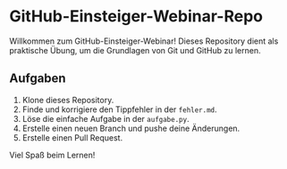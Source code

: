 # GitHub-Einsteiger-Webinar-Repo

Willkommen zum GitHub-Einsteiger-Webinar! Dieses Repository dient als praktische Übung, um die Grundlagen von Git und GitHub zu lernen.

## Aufgaben

1. Klone dieses Repository.
2. Finde und korrigiere den Tippfehler in der `fehler.md`.
3. Löse die einfache Aufgabe in der `aufgabe.py`.
4. Erstelle einen neuen Branch und pushe deine Änderungen.
5. Erstelle einen Pull Request.

Viel Spaß beim Lernen!
